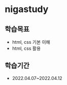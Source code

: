 <h1>nigastudy</h1>

<h2>학습목표</h2>
<ul>
  <li>html, css 기본 이해</li>
  <li>html, css 활용</li>
</ul>
<h2>학습기간</h2>
<ul>
<li>2022.04.07~2022.04.12</li>
</ul>
